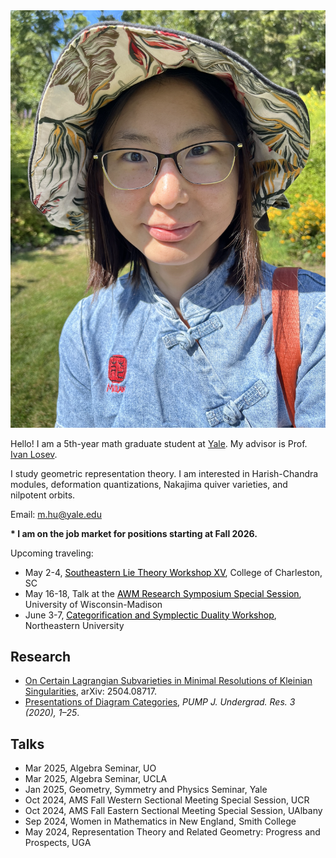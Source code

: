 <link rel="stylesheet" href="style2.css">
<div class="photo-div">
<img class="photo-img" src="./pictures/picture.png" alt="My Image">
</div>

Hello! I am a 5th-year math graduate student at <a href="https://math.yale.edu/" target="_blank">Yale</a>. My advisor is Prof. <a href="https://gauss.math.yale.edu/~il282/" target="_blank">Ivan Losev</a>.

I study geometric representation theory. I am interested in Harish-Chandra modules, deformation quantizations, Nakajima quiver varieties, and nilpotent orbits.

Email: m.hu@yale.edu

<!---Here ia my [CV]().-->

**\* I am on the job market for positions starting at Fall 2026.**

Upcoming traveling:
- May 2-4, <a href="https://www.math.lsu.edu/~pramod/selie/15/" target="_blank" style="color : black;"><u>Southeastern Lie Theory Workshop XV</u></a>, College of Charleston, SC
- May 16-18, Talk at the <a href="https://sites.google.com/site/meeseongim/may_2025-conf-uwm?authuser=0" target="_blank" style="color : black;"><u>AWM Research Symposium Special Session</u></a>, University of Wisconsin-Madison
- June 3-7, <a href="https://sites.google.com/view/casl2025-categorification/" target="_blank" style="color : black;"><u>Categorification and Symplectic Duality Workshop</u></a>, Northeastern University
<!---- 08/18-08/22/25, WARTHOG, UO-->

<!---<br/><br/>-->

## Research
- <a href="https://arxiv.org/abs/2504.08717" target="_blank">On Certain Lagrangian Subvarieties in Minimal Resolutions of Kleinian Singularities</a>, arXiv: 2504.08717.
- <a href="https://journals.calstate.edu/pump/article/view/2256" target="_blank">Presentations of Diagram Categories</a>, *PUMP J. Undergrad. Res. 3 (2020), 1–25*.

## Talks
<!----*Upcoming*-->
<!----- May 2025, AWM Research Symposium Special Session, UW-Madison-->

<!----Past-->
- Mar 2025, Algebra Seminar, UO
- Mar 2025, Algebra Seminar, UCLA
- Jan 2025, Geometry, Symmetry and Physics Seminar, Yale
- Oct 2024, AMS Fall Western Sectional Meeting Special Session, UCR
- Oct 2024, AMS Fall Eastern Sectional Meeting Special Session, UAlbany
- Sep 2024, Women in Mathematics in New England, <!---*student talk and graduate school panelist*,--> Smith College
- May 2024, Representation Theory and Related Geometry: Progress and Prospects, <!---*contributed talk*,--> UGA
